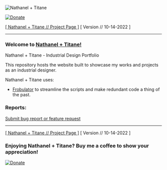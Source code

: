 ![Nathanel + Titane](https://raw.githubusercontent.com/nathaneltitane/nathaneltitane.github.io/main/nathaneltitane.svg)

[![Donate](https://img.shields.io/badge/Donate-PayPal-000000.svg?style=for-the-badge)](https://www.paypal.com/donate/?hosted_button_id=2WZT7PCW3XDX6)

[[ Nathanel + Titane // Project Page ]](https://github.com/nathaneltitane/nathaneltitane.github.io) [ Version // 10-14-2022 ]

---

### Welcome to [Nathanel + Titane!](https://nathaneltitane.com)

Nathanel + Titane - Industrial Design Portfolio

This repository hosts the website built to showcase my works and projects as an industrial designer.

Nathanel + Titane uses:

- [Frobulator](https://github.com/nathaneltitane/frobulator) to streamline the scripts and make redundant code a thing of the past.

### Reports:

[Submit bug report or feature request](https://github.com/nathaneltitane/nathaneltitane.github.io/issues)

---

[[ Nathanel + Titane // Project Page ]](https://github.com/nathaneltitane/nathaneltitane.github.io) [ Version // 10-14-2022 ]

### Enjoying Nathanel + Titane? Buy me a coffee to show your appreciation!

[![Donate](https://img.shields.io/badge/Donate-PayPal-000000.svg?style=for-the-badge)](https://www.paypal.com/donate/?hosted_button_id=2WZT7PCW3XDX6)
